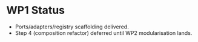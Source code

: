 # WP1 Status

- Ports/adapters/registry scaffolding delivered.
- Step 4 (composition refactor) deferred until WP2 modularisation lands.
